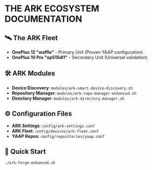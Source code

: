 # THE ARK ECOSYSTEM DOCUMENTATION

## 🛰️ The ARK Fleet
- **OnePlus 12 "waffle"** - Primary Unit (Proven YAAP configuration)
- **OnePlus 10 Pro "op515dl1"** - Secondary Unit (Universal validation)

## 🛠️ ARK Modules
- **Device Discovery**: `modules/ark-smart-device-discovery.sh`
- **Repository Manager**: `modules/ark-repo-manager-enhanced.sh`
- **Directory Manager**: `modules/ark-directory-manager.sh`

## ⚙️ Configuration Files
- **ARK Settings**: `config/ark-settings.conf`
- **ARK Fleet**: `config/devices/ark-fleet.conf`
- **YAAP Repos**: `config/repositories/yaap.conf`

## 🚀 Quick Start
```bash
./ark-forge-enhanced.sh
